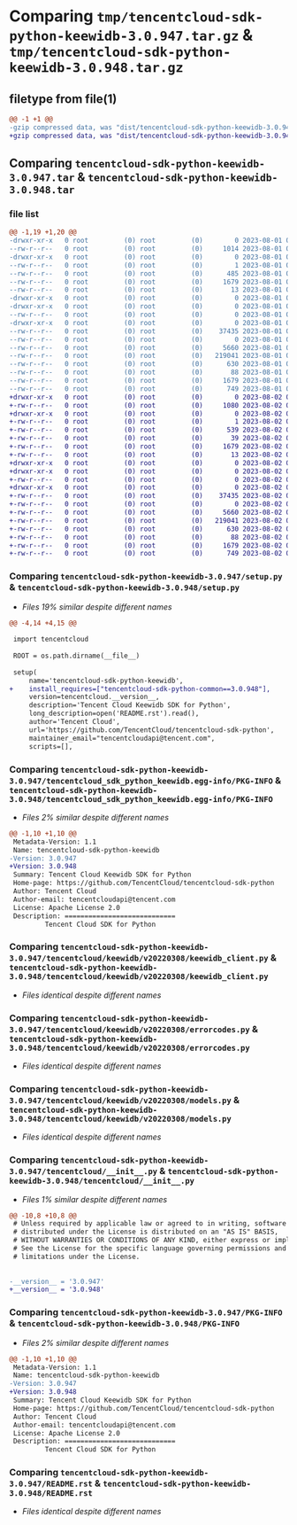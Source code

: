 # Comparing `tmp/tencentcloud-sdk-python-keewidb-3.0.947.tar.gz` & `tmp/tencentcloud-sdk-python-keewidb-3.0.948.tar.gz`

## filetype from file(1)

```diff
@@ -1 +1 @@
-gzip compressed data, was "dist/tencentcloud-sdk-python-keewidb-3.0.947.tar", last modified: Tue Aug  1 00:51:08 2023, max compression
+gzip compressed data, was "dist/tencentcloud-sdk-python-keewidb-3.0.948.tar", last modified: Wed Aug  2 00:32:33 2023, max compression
```

## Comparing `tencentcloud-sdk-python-keewidb-3.0.947.tar` & `tencentcloud-sdk-python-keewidb-3.0.948.tar`

### file list

```diff
@@ -1,19 +1,20 @@
-drwxr-xr-x   0 root         (0) root         (0)        0 2023-08-01 00:51:08.000000 tencentcloud-sdk-python-keewidb-3.0.947/
--rw-r--r--   0 root         (0) root         (0)     1014 2023-08-01 00:51:08.000000 tencentcloud-sdk-python-keewidb-3.0.947/setup.py
-drwxr-xr-x   0 root         (0) root         (0)        0 2023-08-01 00:51:08.000000 tencentcloud-sdk-python-keewidb-3.0.947/tencentcloud_sdk_python_keewidb.egg-info/
--rw-r--r--   0 root         (0) root         (0)        1 2023-08-01 00:51:08.000000 tencentcloud-sdk-python-keewidb-3.0.947/tencentcloud_sdk_python_keewidb.egg-info/dependency_links.txt
--rw-r--r--   0 root         (0) root         (0)      485 2023-08-01 00:51:08.000000 tencentcloud-sdk-python-keewidb-3.0.947/tencentcloud_sdk_python_keewidb.egg-info/SOURCES.txt
--rw-r--r--   0 root         (0) root         (0)     1679 2023-08-01 00:51:08.000000 tencentcloud-sdk-python-keewidb-3.0.947/tencentcloud_sdk_python_keewidb.egg-info/PKG-INFO
--rw-r--r--   0 root         (0) root         (0)       13 2023-08-01 00:51:08.000000 tencentcloud-sdk-python-keewidb-3.0.947/tencentcloud_sdk_python_keewidb.egg-info/top_level.txt
-drwxr-xr-x   0 root         (0) root         (0)        0 2023-08-01 00:51:08.000000 tencentcloud-sdk-python-keewidb-3.0.947/tencentcloud/
-drwxr-xr-x   0 root         (0) root         (0)        0 2023-08-01 00:51:08.000000 tencentcloud-sdk-python-keewidb-3.0.947/tencentcloud/keewidb/
--rw-r--r--   0 root         (0) root         (0)        0 2023-08-01 00:51:08.000000 tencentcloud-sdk-python-keewidb-3.0.947/tencentcloud/keewidb/__init__.py
-drwxr-xr-x   0 root         (0) root         (0)        0 2023-08-01 00:51:08.000000 tencentcloud-sdk-python-keewidb-3.0.947/tencentcloud/keewidb/v20220308/
--rw-r--r--   0 root         (0) root         (0)    37435 2023-08-01 00:51:08.000000 tencentcloud-sdk-python-keewidb-3.0.947/tencentcloud/keewidb/v20220308/keewidb_client.py
--rw-r--r--   0 root         (0) root         (0)        0 2023-08-01 00:51:08.000000 tencentcloud-sdk-python-keewidb-3.0.947/tencentcloud/keewidb/v20220308/__init__.py
--rw-r--r--   0 root         (0) root         (0)     5660 2023-08-01 00:51:08.000000 tencentcloud-sdk-python-keewidb-3.0.947/tencentcloud/keewidb/v20220308/errorcodes.py
--rw-r--r--   0 root         (0) root         (0)   219041 2023-08-01 00:51:08.000000 tencentcloud-sdk-python-keewidb-3.0.947/tencentcloud/keewidb/v20220308/models.py
--rw-r--r--   0 root         (0) root         (0)      630 2023-08-01 00:51:08.000000 tencentcloud-sdk-python-keewidb-3.0.947/tencentcloud/__init__.py
--rw-r--r--   0 root         (0) root         (0)       88 2023-08-01 00:51:08.000000 tencentcloud-sdk-python-keewidb-3.0.947/setup.cfg
--rw-r--r--   0 root         (0) root         (0)     1679 2023-08-01 00:51:08.000000 tencentcloud-sdk-python-keewidb-3.0.947/PKG-INFO
--rw-r--r--   0 root         (0) root         (0)      749 2023-08-01 00:51:08.000000 tencentcloud-sdk-python-keewidb-3.0.947/README.rst
+drwxr-xr-x   0 root         (0) root         (0)        0 2023-08-02 00:32:33.000000 tencentcloud-sdk-python-keewidb-3.0.948/
+-rw-r--r--   0 root         (0) root         (0)     1080 2023-08-02 00:32:33.000000 tencentcloud-sdk-python-keewidb-3.0.948/setup.py
+drwxr-xr-x   0 root         (0) root         (0)        0 2023-08-02 00:32:33.000000 tencentcloud-sdk-python-keewidb-3.0.948/tencentcloud_sdk_python_keewidb.egg-info/
+-rw-r--r--   0 root         (0) root         (0)        1 2023-08-02 00:32:33.000000 tencentcloud-sdk-python-keewidb-3.0.948/tencentcloud_sdk_python_keewidb.egg-info/dependency_links.txt
+-rw-r--r--   0 root         (0) root         (0)      539 2023-08-02 00:32:33.000000 tencentcloud-sdk-python-keewidb-3.0.948/tencentcloud_sdk_python_keewidb.egg-info/SOURCES.txt
+-rw-r--r--   0 root         (0) root         (0)       39 2023-08-02 00:32:33.000000 tencentcloud-sdk-python-keewidb-3.0.948/tencentcloud_sdk_python_keewidb.egg-info/requires.txt
+-rw-r--r--   0 root         (0) root         (0)     1679 2023-08-02 00:32:33.000000 tencentcloud-sdk-python-keewidb-3.0.948/tencentcloud_sdk_python_keewidb.egg-info/PKG-INFO
+-rw-r--r--   0 root         (0) root         (0)       13 2023-08-02 00:32:33.000000 tencentcloud-sdk-python-keewidb-3.0.948/tencentcloud_sdk_python_keewidb.egg-info/top_level.txt
+drwxr-xr-x   0 root         (0) root         (0)        0 2023-08-02 00:32:33.000000 tencentcloud-sdk-python-keewidb-3.0.948/tencentcloud/
+drwxr-xr-x   0 root         (0) root         (0)        0 2023-08-02 00:32:33.000000 tencentcloud-sdk-python-keewidb-3.0.948/tencentcloud/keewidb/
+-rw-r--r--   0 root         (0) root         (0)        0 2023-08-02 00:32:33.000000 tencentcloud-sdk-python-keewidb-3.0.948/tencentcloud/keewidb/__init__.py
+drwxr-xr-x   0 root         (0) root         (0)        0 2023-08-02 00:32:33.000000 tencentcloud-sdk-python-keewidb-3.0.948/tencentcloud/keewidb/v20220308/
+-rw-r--r--   0 root         (0) root         (0)    37435 2023-08-02 00:32:33.000000 tencentcloud-sdk-python-keewidb-3.0.948/tencentcloud/keewidb/v20220308/keewidb_client.py
+-rw-r--r--   0 root         (0) root         (0)        0 2023-08-02 00:32:33.000000 tencentcloud-sdk-python-keewidb-3.0.948/tencentcloud/keewidb/v20220308/__init__.py
+-rw-r--r--   0 root         (0) root         (0)     5660 2023-08-02 00:32:33.000000 tencentcloud-sdk-python-keewidb-3.0.948/tencentcloud/keewidb/v20220308/errorcodes.py
+-rw-r--r--   0 root         (0) root         (0)   219041 2023-08-02 00:32:33.000000 tencentcloud-sdk-python-keewidb-3.0.948/tencentcloud/keewidb/v20220308/models.py
+-rw-r--r--   0 root         (0) root         (0)      630 2023-08-02 00:32:33.000000 tencentcloud-sdk-python-keewidb-3.0.948/tencentcloud/__init__.py
+-rw-r--r--   0 root         (0) root         (0)       88 2023-08-02 00:32:33.000000 tencentcloud-sdk-python-keewidb-3.0.948/setup.cfg
+-rw-r--r--   0 root         (0) root         (0)     1679 2023-08-02 00:32:33.000000 tencentcloud-sdk-python-keewidb-3.0.948/PKG-INFO
+-rw-r--r--   0 root         (0) root         (0)      749 2023-08-02 00:32:33.000000 tencentcloud-sdk-python-keewidb-3.0.948/README.rst
```

### Comparing `tencentcloud-sdk-python-keewidb-3.0.947/setup.py` & `tencentcloud-sdk-python-keewidb-3.0.948/setup.py`

 * *Files 19% similar despite different names*

```diff
@@ -4,14 +4,15 @@
 
 import tencentcloud
 
 ROOT = os.path.dirname(__file__)
 
 setup(
     name='tencentcloud-sdk-python-keewidb',
+    install_requires=["tencentcloud-sdk-python-common==3.0.948"],
     version=tencentcloud.__version__,
     description='Tencent Cloud Keewidb SDK for Python',
     long_description=open('README.rst').read(),
     author='Tencent Cloud',
     url='https://github.com/TencentCloud/tencentcloud-sdk-python',
     maintainer_email="tencentcloudapi@tencent.com",
     scripts=[],
```

### Comparing `tencentcloud-sdk-python-keewidb-3.0.947/tencentcloud_sdk_python_keewidb.egg-info/PKG-INFO` & `tencentcloud-sdk-python-keewidb-3.0.948/tencentcloud_sdk_python_keewidb.egg-info/PKG-INFO`

 * *Files 2% similar despite different names*

```diff
@@ -1,10 +1,10 @@
 Metadata-Version: 1.1
 Name: tencentcloud-sdk-python-keewidb
-Version: 3.0.947
+Version: 3.0.948
 Summary: Tencent Cloud Keewidb SDK for Python
 Home-page: https://github.com/TencentCloud/tencentcloud-sdk-python
 Author: Tencent Cloud
 Author-email: tencentcloudapi@tencent.com
 License: Apache License 2.0
 Description: ============================
         Tencent Cloud SDK for Python
```

### Comparing `tencentcloud-sdk-python-keewidb-3.0.947/tencentcloud/keewidb/v20220308/keewidb_client.py` & `tencentcloud-sdk-python-keewidb-3.0.948/tencentcloud/keewidb/v20220308/keewidb_client.py`

 * *Files identical despite different names*

### Comparing `tencentcloud-sdk-python-keewidb-3.0.947/tencentcloud/keewidb/v20220308/errorcodes.py` & `tencentcloud-sdk-python-keewidb-3.0.948/tencentcloud/keewidb/v20220308/errorcodes.py`

 * *Files identical despite different names*

### Comparing `tencentcloud-sdk-python-keewidb-3.0.947/tencentcloud/keewidb/v20220308/models.py` & `tencentcloud-sdk-python-keewidb-3.0.948/tencentcloud/keewidb/v20220308/models.py`

 * *Files identical despite different names*

### Comparing `tencentcloud-sdk-python-keewidb-3.0.947/tencentcloud/__init__.py` & `tencentcloud-sdk-python-keewidb-3.0.948/tencentcloud/__init__.py`

 * *Files 1% similar despite different names*

```diff
@@ -10,8 +10,8 @@
 # Unless required by applicable law or agreed to in writing, software
 # distributed under the License is distributed on an "AS IS" BASIS,
 # WITHOUT WARRANTIES OR CONDITIONS OF ANY KIND, either express or implied.
 # See the License for the specific language governing permissions and
 # limitations under the License.
 
 
-__version__ = '3.0.947'
+__version__ = '3.0.948'
```

### Comparing `tencentcloud-sdk-python-keewidb-3.0.947/PKG-INFO` & `tencentcloud-sdk-python-keewidb-3.0.948/PKG-INFO`

 * *Files 2% similar despite different names*

```diff
@@ -1,10 +1,10 @@
 Metadata-Version: 1.1
 Name: tencentcloud-sdk-python-keewidb
-Version: 3.0.947
+Version: 3.0.948
 Summary: Tencent Cloud Keewidb SDK for Python
 Home-page: https://github.com/TencentCloud/tencentcloud-sdk-python
 Author: Tencent Cloud
 Author-email: tencentcloudapi@tencent.com
 License: Apache License 2.0
 Description: ============================
         Tencent Cloud SDK for Python
```

### Comparing `tencentcloud-sdk-python-keewidb-3.0.947/README.rst` & `tencentcloud-sdk-python-keewidb-3.0.948/README.rst`

 * *Files identical despite different names*

